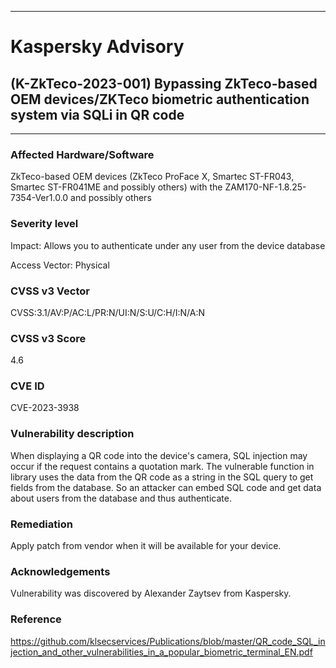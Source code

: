 ***
# Kaspersky Advisory
## (K-ZkTeco-2023-001) Bypassing ZkTeco-based OEM devices/ZKTeco biometric authentication system via SQLi in QR code
***
### Affected Hardware/Software
ZkTeco-based OEM devices (ZkTeco ProFace X, Smartec ST-FR043, Smartec ST-FR041ME and possibly others) with the ZAM170-NF-1.8.25-7354-Ver1.0.0 and possibly others 
### Severity level
Impact: Allows you to authenticate under any user from the device database

Access Vector: Physical
### CVSS v3 Vector

CVSS:3.1/AV:P/AC:L/PR:N/UI:N/S:U/C:H/I:N/A:N
### CVSS v3 Score

4.6
### CVE ID

CVE-2023-3938
### Vulnerability description
When displaying a QR code into the device's camera, SQL injection may occur if the request contains a quotation mark. The vulnerable function in library uses the data from the QR code as a string in the SQL query to get fields from the database. So an attacker can embed SQL code and get data about users from the database and thus authenticate.
### Remediation
Apply patch from vendor when it will be available for your device.
### Acknowledgements
Vulnerability was discovered by Alexander Zaytsev from Kaspersky.
### Reference
https://github.com/klsecservices/Publications/blob/master/QR_code_SQL_injection_and_other_vulnerabilities_in_a_popular_biometric_terminal_EN.pdf 

